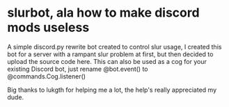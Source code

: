 # slurbot, ala how to make discord mods useless
A simple discord.py rewrite bot created to control slur usage, I created this bot for a server with a rampant slur problem at first, but then decided to upload the source code here. This can also be used as a cog for your existing Discord bot, just rename  @bot.event() to @commands.Cog.listener()

Big thanks to lukgth for helping me a lot, the help's really appreciated my dude.
